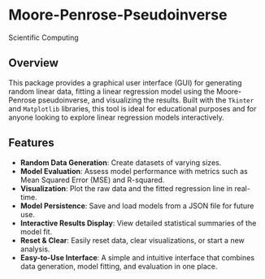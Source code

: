 # Moore-Penrose-Pseudoinverse
Scientific Computing

## Overview
This package provides a graphical user interface (GUI) for generating random linear data, fitting a linear regression model using the Moore-Penrose pseudoinverse, and visualizing the results. Built with the `Tkinter` and `Matplotlib` libraries, this tool is ideal for educational purposes and for anyone looking to explore linear regression models interactively.

## Features
- **Random Data Generation**: Create datasets of varying sizes.
- **Model Evaluation**: Assess model performance with metrics such as Mean Squared Error (MSE) and R-squared.
- **Visualization**: Plot the raw data and the fitted regression line in real-time.
- **Model Persistence**: Save and load models from a JSON file for future use.
- **Interactive Results Display**: View detailed statistical summaries of the model fit.
- **Reset & Clear**: Easily reset data, clear visualizations, or start a new analysis.
- **Easy-to-Use Interface**: A simple and intuitive interface that combines data generation, model fitting, and evaluation in one place.

